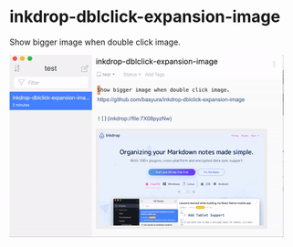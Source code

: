 # inkdrop-dblclick-expansion-image

Show bigger image when double click image.

![](https://github.com/basyura/inkdrop-dblclick-expansion-image/blob/master/images/image.gif)



